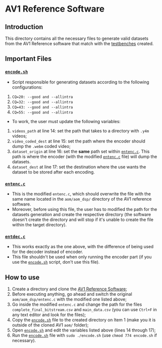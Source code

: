# AV1 Reference Software

## Introduction

This directory contains all the necessary files to generate valid datasets from the AV1 Reference software that match with the [testbenches](https://github.com/tuliopereirab/arithmetic-encoder-av1/tree/master/verification_area/testbenches) created.

## Important Files

### <code>[encode.sh](encode.sh)</code>
- Script responsible for generating datasets according to the following configurations:
1. <code>CQ=20: --good and --allintra</code>
2. <code>CQ=32: --good and --allintra</code>
3. <code>CQ=43: --good and --allintra</code>
4. <code>CQ=55: --good and --allintra</code>

- To work, the user must update the following variables:
1. <code>videos_path</code> at line 14: set the path that takes to a directory with <code>.y4m</code> videos;
2. <code>video_coded_dest</code> at line 15: set the path where the encoder should dump the <code>.webm</code> coded video;
3. <code>dataset_origin</code> at line 16: set the **same** path set within <code>[entenc.c](entenc.c)</code>. This path is where the encoder (with the modified <code>[entenc.c](entenc.c)</code> file) will dump the datasets.
4. <code>dataset_dest</code> at line 17: set the destination where the use wants the dataset to be stored after each encoding.


### <code>[entenc.c](entenc.c)</code>
- This is the modified <code>entenc.c</code>, which should overwrite the file with the same name located in the <code>aom/aom_dsp/</code> directory of the AV1 reference software.
- Moreover, before using this file, the user has to modified the path for the datasets generation and create the respective directory (the software doesn't create the directory and will stop if it's unable to create the file within the target directory).

### <code>[entdec.c](entdec.c)</code>
- This works exactly as the one above, with the difference of being used for the decoder instead of encoder.
- This file shouldn't be used when only running the encoder part (if you use the <code>[encode.sh](encode.sh)</code> script, don't use this file).

## How to use

1. Create a directory and clone the [AV1 Reference Software](https://aomedia.googlesource.com/aom/);
2. Before executing anything, go ahead and switch the original <code>aom/aom_dsp/entenc.c</code> with the modified one listed above;
3. Go inside the modified <code>entenc.c</code> and change the path for the files <code>complete_final_bitstream.csv</code> and <code>main_data.csv</code> (you can use <code>Ctrl+F</code> in any text editor and look for the files);
4. Copy the <code>[encode.sh](encode.sh)</code> file to the created directory on Item 1 (make you it is outside of the cloned AV1 <code>aom/</code> folder);
5. Open <code>[encode.sh](encode.sh)</code> and edit the variables listed above (lines 14 through 17);
6. Run the <code>[encode.sh](encode.sh)</code> file with <code>sudo ./encode.sh</code> (use <code>chmod 774 encode.sh</code> if necessary).
